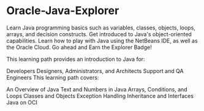 # Oracle-Java-Explorer

Learn Java programming basics such as variables, classes, objects, loops, arrays, and decision constructs. Get introduced to Java's object-oriented capabilities. Learn how to play with Java using the NetBeans IDE, as well as the Oracle Cloud. Go ahead and Earn the Explorer Badge!

This learning path provides an introduction to Java for:

Developers
Designers, Administrators, and Architects
Support and QA Engineers
This learning path covers:

An Overview of Java
Text and Numbers in Java
Arrays, Conditions, and Loops
Classes and Objects
Exception Handling
Inheritance and Interfaces
Java on OCI
